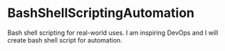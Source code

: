 # BashShellScriptingAutomation
Bash shell scripting for real-world uses. 
I am inspiring DevOps and I will create bash shell script for automation.
